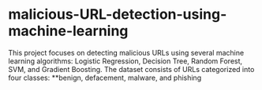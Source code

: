 # malicious-URL-detection-using-machine-learning
This project focuses on detecting malicious URLs using several machine learning algorithms: Logistic Regression, Decision Tree, Random Forest, SVM, and Gradient Boosting. The dataset consists of URLs categorized into four classes: **benign, defacement, malware, and phishing
